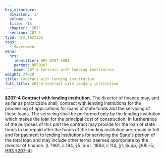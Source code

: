 ```yaml
---
hrs_structure:
  division: '1'
  volume: '4'
  title: '13'
  chapter: '207'
  section: 207-4
type: hrs_section
tags:
  - Government
menu:
  hrs:
    identifier: HRS_0207-0004
    parent: HRS0207
    name: 207-4 Contract with lending institution
weight: 27020
title: Contract with lending institution
full_title: 207-4 Contract with lending institution
---
```

**§207-4 Contract with lending institution.** The director of finance may, and as far as practicable shall, contract with lending institutions for the processing of applications for loans of state funds and the servicing of these loans. The servicing shall be performed only by the lending institution which makes the loan for the principal cost of construction. In furtherance of the purposes of this part the contract may provide for the loan of state funds to be repaid after the funds of the lending institution are repaid in full and for payment to lending institutions for servicing the State's portion of the total loan and may include other terms deemed appropriate by the director of finance. [L 1961, c 194, §5; am L 1963, c 114, §1; Supp, §98L-5; [HRS §207-4](/title-13/chapter-207/section-207-4/)]